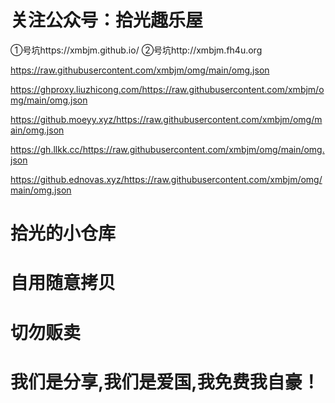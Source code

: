 # 关注公众号：拾光趣乐屋
①号坑https://xmbjm.github.io/
②号坑http://xmbjm.fh4u.org

https://raw.githubusercontent.com/xmbjm/omg/main/omg.json

https://ghproxy.liuzhicong.com/https://raw.githubusercontent.com/xmbjm/omg/main/omg.json

https://github.moeyy.xyz/https://raw.githubusercontent.com/xmbjm/omg/main/omg.json

https://gh.llkk.cc/https://raw.githubusercontent.com/xmbjm/omg/main/omg.json

https://github.ednovas.xyz/https://raw.githubusercontent.com/xmbjm/omg/main/omg.json

# 拾光的小仓库
# 自用随意拷贝
# 切勿贩卖
# 我们是分享,我们是爱国,我免费我自豪！
